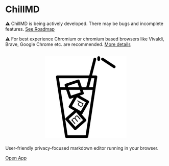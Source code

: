 # ChillMD

⚠️ ChillMD is being actively developed. There may be bugs and incomplete features. [See Roadmap](https://github.com/users/zareith/projects/1)

⚠️ For best experience Chromium or chromium based browsers like Vivaldi, Brave, Google Chrome etc. are recommended. [More details](https://github.com/zareith/chillmd/issues/1)

<h2 align="center">
  <img height="256" width="256" src="https://raw.githubusercontent.com/zareith/chillmd/refs/heads/main/public/logo.svg">
</h2>

User-friendly privacy-focused markdown editor running in your browser.

[Open App](https://zareith.github.io/chillmd/)
